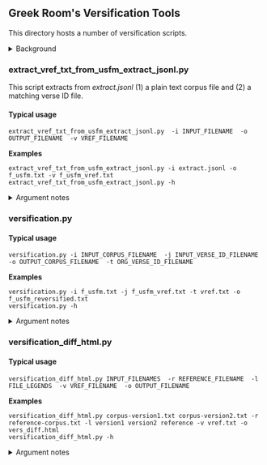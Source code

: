 ## Greek Room's Versification Tools

This directory hosts a number of versification scripts.
<details>
<summary>Background</summary>

There are multiple schemas to identify Bible verses.
For example, *"The Lord is my shepherd, I shall not want."* is identified as **PSA 23:1** in many Bibles,
but as **PSA 23:2** in the *original* schema (which uses PSA 23:1 for the descriptive title *"A psalm of David."*).

These are the most common schemas:
* Original Hebrew/Greek ('org')
* English, mainly Protestant ('eng')
* Russian Synodal Canonical, mainly Russian Protestant ('rsc')
* Russian Orthodox ('rso')
* Vulgate, mainly Catholic ('vul')
* Septuagint, mainly Orthodox ('lxx')

In order to compare and align Bible verses across different translation, many tools normalize the versification to *original* ('org'),
including, for example, the [eBible Corpus](https://github.com/BibleNLP/ebible). This process is called **reversification**.

These versification tools support such reversification. They also provide back-versification.
</details>

### extract_vref_txt_from_usfm_extract_jsonl.py

This script extracts from *extract.jsonl* (1) a plain text corpus file and (2) a matching verse ID file.

#### Typical usage
```
extract_vref_txt_from_usfm_extract_jsonl.py  -i INPUT_FILENAME  -o OUTPUT_FILENAME  -v VREF_FILENAME
```

**Examples**
```
extract_vref_txt_from_usfm_extract_jsonl.py -i extract.jsonl -o f_usfm.txt -v f_usfm_vref.txt
extract_vref_txt_from_usfm_extract_jsonl.py -h
```

<details>
<summary>Argument notes</summary>

* *extract.jsonl* (input) is the file produced by script [usfm_check.py](https://github.com/BibleNLP/greek-room/edit/main/greekroom/greekroom/usfm/README.md).
* *f_usfm.txt* (output) is the Bible corpus in plain text, one verse per line.
* *f_usfm_vref.txt* (output) is a companion file of verse IDs, matching *f_usfm.txt* line by line.
</details>

### versification.py

#### Typical usage
```
versification.py -i INPUT_CORPUS_FILENAME  -j INPUT_VERSE_ID_FILENAME  -o OUTPUT_CORPUS_FILENAME  -t ORG_VERSE_ID_FILENAME
```

**Examples**
```
versification.py -i f_usfm.txt -j f_usfm_vref.txt -t vref.txt -o f_usfm_reversified.txt
versification.py -h
```

<details>
<summary>Argument notes</summary>

* *f_usfm.txt* (input) is the Bible corpus file produced by script *extract_vref_txt_from_usfm_extract_jsonl.py* (or by some other script)
* *f_usfm_vref.txt* (input) is the verse ID file produced by script *extract_vref_txt_from_usfm_extract_jsonl.py* (or by some other script)
* *vref.txt* (input) is the target verse ID order that the output file *f_usfm_reversified.txt* should be in (standard *vref.txt* file available at [data/vref.txt](data/vref.txt))
* *f_usfm_reversified.txt* (output) is the reversified Bible corpus (typically following the 'org' schema) matching *vref.txt* line by line.
</details>


### versification_diff_html.py

#### Typical usage
```
versification_diff_html.py INPUT_FILENAMES  -r REFERENCE_FILENAME  -l FILE_LEGENDS  -v VREF_FILENAME  -o OUTPUT_FILENAME
```

**Examples**
```
versification_diff_html.py corpus-version1.txt corpus-version2.txt -r reference-corpus.txt -l version1 version2 reference -v vref.txt -o vers_diff.html
versification_diff_html.py -h
```

<details>
<summary>Argument notes</summary>

* *corpus-version1.txt* (input) is one version of a reversification.
* *corpus-version2.txt* (input) is another version of a reversification.
* *reference-corpus* (input) is a reference corpus.
* *version1, version2, reference* (input) are the *legends* (table head titles).
* *vref.txt* (input) is a file with the verse IDs, same number of lines as the corpus files.
* *vers_diff.html* (output) is the visualized difference between the 2 versification versions.
</details>
